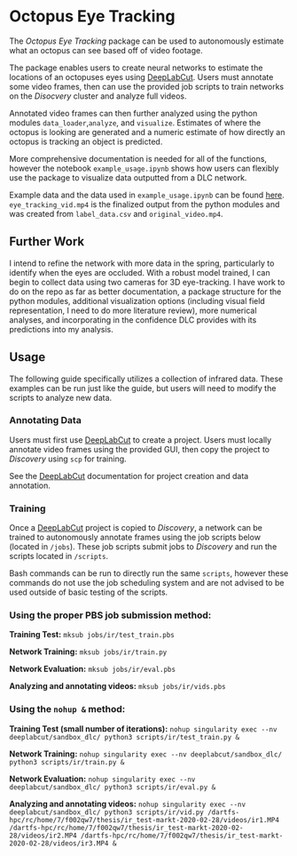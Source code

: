 # Octopus Eye Tracking

The *Octopus Eye Tracking* package can be used to autonomously estimate what an octopus can see based off of video footage.

The package enables users to create neural networks to estimate the locations of an octopuses eyes using [DeepLabCut](https://github.com/AlexEMG/DeepLabCut). Users must annotate some video frames, then can use the provided job scripts to train networks on the *Disocvery* cluster and analyze full videos.

Annotated video frames can then further analyzed using the python modules `data_loader`,`analyze`, and `visualize`. Estimates of where the octopus is looking are generated and a numeric estimate of how directly an octopus is tracking an object is predicted.

More comprehensive documentation is needed for all of the functions, however the notebook `example_usage.ipynb` shows how users can flexibly use the package to visualize data outputted from a DLC network.

Example data and the data used in `example_usage.ipynb` can be found [here](https://drive.google.com/open?id=1ZaiccLkC3LYrCD31T5pk_TDLzsaNAcWl). `eye_tracking_vid.mp4` is the finalized output from the python modules and was created from `label_data.csv` and `original_video.mp4`. 

## Further Work

I intend to refine the network with more data in the spring, particularly to identify when the eyes are occluded. With a robust model trained, I can begin to collect data using two cameras for 3D eye-tracking. I have work to do on the repo as far as better documentation, a package structure for the python modules, additional visualization options (including visual field representation, I need to do more literature review), more numerical analyses, and incorporating in the confidence DLC provides with its predictions into my analysis.

## Usage

The following guide specifically utilizes a collection of infrared data. These examples can be run just like the guide, but users will need to modify the scripts to analyze new data.

### Annotating Data

Users must first use [DeepLabCut](https://github.com/AlexEMG/DeepLabCut) to create a project. Users must locally annotate video frames using the provided GUI, then copy the project to *Discovery* using `scp` for training.

See the [DeepLabCut](https://github.com/AlexEMG/DeepLabCut) documentation for project creation and data annotation.


### Training

Once a [DeepLabCut](https://github.com/AlexEMG/DeepLabCut) project is copied to *Discovery*, a network can be trained to autonomously annotate frames using the job scripts below (located in `/jobs`). These job scripts submit jobs to *Discovery* and run the scripts located in `/scripts`.

Bash commands can be run to directly run the same `scripts`, however these commands do not use the job scheduling system and are not advised to be used outside of basic testing of the scripts.

### Using the proper PBS job submission method:


**Training Test:**
`mksub jobs/ir/test_train.pbs`

**Network Training:**
`mksub jobs/ir/train.py`

**Network Evaluation:**
`mksub jobs/ir/eval.pbs`

**Analyzing and annotating videos:**
`mksub jobs/ir/vids.pbs`


### Using the `nohup &` method:

**Training Test (small number of iterations):**
`nohup singularity exec --nv deeplabcut/sandbox_dlc/ python3 scripts/ir/test_train.py &`

**Network Training:**
`nohup singularity exec --nv deeplabcut/sandbox_dlc/ python3 scripts/ir/train.py &`

**Network Evaluation:**
`nohup singularity exec --nv deeplabcut/sandbox_dlc/ python3 scripts/ir/eval.py &`

**Analyzing and annotating videos:**
`nohup singularity exec --nv deeplabcut/sandbox_dlc/ python3 scripts/ir/vid.py /dartfs-hpc/rc/home/7/f002qw7/thesis/ir_test-markt-2020-02-28/videos/ir1.MP4 /dartfs-hpc/rc/home/7/f002qw7/thesis/ir_test-markt-2020-02-28/videos/ir2.MP4 /dartfs-hpc/rc/home/7/f002qw7/thesis/ir_test-markt-2020-02-28/videos/ir3.MP4 &`
